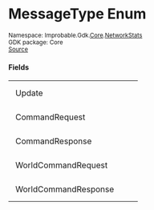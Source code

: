 
# MessageType Enum
<sup>
Namespace: Improbable.Gdk.<a href="{{urlRoot}}/api/core-index">Core</a>.<a href="{{urlRoot}}/api/core/network-stats-index">NetworkStats</a><br/>
GDK package: Core<br/>
<a href="https://www.github.com/spatialos/gdk-for-unity/blob/0.3.3/workers/unity/Packages/io.improbable.gdk.core/NetworkStats/MessageType.cs/#L20">Source</a>
</sup>



</p>

#### Fields

<table>
<tr>
<td style="padding: 14px; border: none; width: 20ch">Update</td>
<td style="padding: 14px; border: none;"></td>
</tr>
<tr>
<td style="padding: 14px; border: none; width: 20ch">CommandRequest</td>
<td style="padding: 14px; border: none;"></td>
</tr>
<tr>
<td style="padding: 14px; border: none; width: 20ch">CommandResponse</td>
<td style="padding: 14px; border: none;"></td>
</tr>
<tr>
<td style="padding: 14px; border: none; width: 20ch">WorldCommandRequest</td>
<td style="padding: 14px; border: none;"></td>
</tr>
<tr>
<td style="padding: 14px; border: none; width: 20ch">WorldCommandResponse</td>
<td style="padding: 14px; border: none;"></td>
</tr>
</table>


